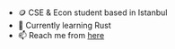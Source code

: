 

- 🪙 CSE & Econ student based in Istanbul
- 🌱 Currently learning Rust
- 📫 Reach me from [here](https://y.at/🤘🚀🎰🔮)


